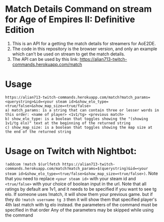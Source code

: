 # Match Details Command on stream for Age of Empires II: Definitive Edition
1. This is an API for a getting the match details for streamers for AoE2DE.
2. The code in this repository is the browser version, and only an example which can't be used on stream to get the match details.
3. The API can be used by this link: https://alian713-twitch-commands.herokuapp.com/match
# Usage
    https://alian713-twitch-commands.herokuapp.com/match?match_params=<querystring>&id=<your steam id>&show_elo_type=<true/false>&show_map_size=<true/false>
    a) match_params: is a string that can contain three or lesser words in this order: <name of player> <1v1/tg> <previous match>
    b) show_elo_type: is a boolean that toggles showing the "(showing 1v1/tg elo)" text at the beginning of the returned string
    c) show_map_size: is a boolean that toggles showing the map size at the end of the returned string

# Usage on Twitch with Nightbot:
`!addcom !match $(urlfetch https://alian713-twitch-commands.herokuapp.com/match?match_params=$(querystring)&id=<your steam id>&show_elo_type=<true/false>&show_map_size=<true/false>)`. Note that you need to replace `<your steam id>` with your steam id and `<true/false>` with your choice of boolean input in the url. Note that all ratings by default are 1v1, and it needs to be specified if you want to see tg elo.
If someone uses !match, it will show them your previous game. but if they do `!match username tg 3` then it will show them that specified player's 4th last match with tg elo instead. the parameters of the command must be specified in that order
Any of the parameters may be skipped while using the command
